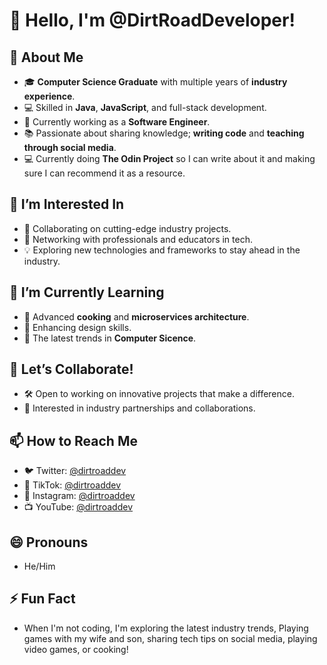 # 👋 Hello, I'm @DirtRoadDeveloper!

## 🚀 About Me

- 🎓 **Computer Science Graduate** with multiple years of **industry experience**.
- 💻 Skilled in **Java**, **JavaScript**, and full-stack development.
- 🏢 Currently working as a **Software Engineer**. 
- 📚 Passionate about sharing knowledge; **writing code** and **teaching through social media**.
- 💻 Currently doing **The Odin Project** so I can write about it and making sure I can recommend it as a resource.

## 👀 I’m Interested In

- 🧩 Collaborating on cutting-edge industry projects.
- 🤝 Networking with professionals and educators in tech.
- 💡 Exploring new technologies and frameworks to stay ahead in the industry.

## 🌱 I’m Currently Learning

- 🔭 Advanced **cooking** and **microservices architecture**.
- 🎨 Enhancing design skills.
- 🚀 The latest trends in **Computer Sicence**.

## 💞️ Let’s Collaborate!

- 🛠 Open to working on innovative projects that make a difference.
- 🤝 Interested in industry partnerships and collaborations.

## 📫 How to Reach Me


<!-- - 💼 LinkedIn: [Ron Goodwin](https://www.linkedin.com/in/ronaldgoodwindev/) -->
- 🐦 Twitter: [@dirtroaddev](https://x.com/dirtroaddev)
- 🎵 TikTok: [@dirtroaddev](https://www.tiktok.com/@dirtroaddeveloper)
- 📸 Instagram: [@dirtroaddev](https://www.instagram.com/dirtroaddev)
- 📺 YouTube: [@dirtroaddev](https://www.youtube.com/@dirtroaddev)

## 😄 Pronouns

- He/Him

## ⚡ Fun Fact

- When I'm not coding, I'm exploring the latest industry trends, Playing games with my wife and son, sharing tech tips on social media, playing video games, or cooking!
